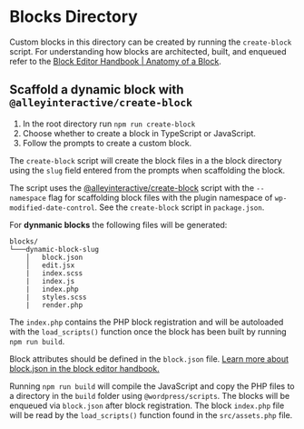 # Blocks Directory

Custom blocks in this directory can be created by running the `create-block` script. For understanding how blocks are architected, built, and enqueued refer to the [Block Editor Handbook | Anatomy of a Block](https://developer.wordpress.org/block-editor/getting-started/create-block/block-anatomy/).

## Scaffold a dynamic block with `@alleyinteractive/create-block`

1. In the root directory run `npm run create-block`
2. Choose whether to create a block in TypeScript or JavaScript.
3. Follow the prompts to create a custom block.

The `create-block` script will create the block files in a the block directory using the `slug` field entered from the prompts when scaffolding the block.

The script uses the [@alleyinteractive/create-block](https://github.com/alleyinteractive/alley-scripts/tree/main/packages/create-block) script with the `--namespace` flag for scaffolding block files with the plugin namespace of `wp-modified-date-control`. See the `create-block` script in `package.json`.

For **dynmanic blocks** the following files will be generated:

```
blocks/
└───dynamic-block-slug
    │   block.json
    │   edit.jsx
    |   index.scss
    |   index.js
    |   index.php
    |   styles.scss
    |   render.php
```

The `index.php` contains the PHP block registration and will be autoloaded with the `load_scripts()` function once the block has been built by running `npm run build`.

Block attributes should be defined in the `block.json` file. [Learn more about block.json in the block editor handbook.](https://developer.wordpress.org/block-editor/reference-guides/block-api/block-metadata/)

Running `npm run build` will compile the JavaScript and copy the PHP files to a directory in the `build` folder using `@wordpress/scripts`. The blocks will be enqueued via `block.json` after block registration. The block `index.php` file will be read by the `load_scripts()` function found in the `src/assets.php` file.